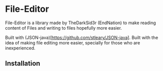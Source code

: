 # File-Editor
File-Editor is a library made by TheDarkSid3r (EndNation) to make reading content of Files and writing to files hopefully more easier.

Built with (JSON-java)[https://github.com/stleary/JSON-java]. Built with the idea of making file editing more easier, specially for those who are inexperienced.

## Installation

